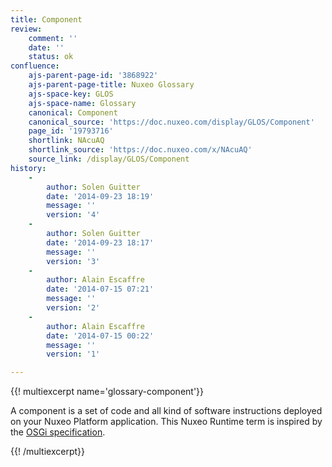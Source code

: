 ```yaml
---
title: Component
review:
    comment: ''
    date: ''
    status: ok
confluence:
    ajs-parent-page-id: '3868922'
    ajs-parent-page-title: Nuxeo Glossary
    ajs-space-key: GLOS
    ajs-space-name: Glossary
    canonical: Component
    canonical_source: 'https://doc.nuxeo.com/display/GLOS/Component'
    page_id: '19793716'
    shortlink: NAcuAQ
    shortlink_source: 'https://doc.nuxeo.com/x/NAcuAQ'
    source_link: /display/GLOS/Component
history:
    - 
        author: Solen Guitter
        date: '2014-09-23 18:19'
        message: ''
        version: '4'
    - 
        author: Solen Guitter
        date: '2014-09-23 18:17'
        message: ''
        version: '3'
    - 
        author: Alain Escaffre
        date: '2014-07-15 07:21'
        message: ''
        version: '2'
    - 
        author: Alain Escaffre
        date: '2014-07-15 00:22'
        message: ''
        version: '1'

---
```

{{! multiexcerpt name='glossary-component'}}

A component is a set of code and all kind of software instructions deployed on your Nuxeo Platform application. This Nuxeo Runtime term is inspired by the [OSGi specification](http://www.osgi.org/Specifications/HomePage).

{{! /multiexcerpt}}

&nbsp;

&nbsp;
